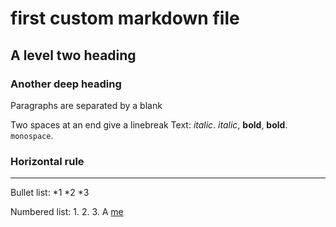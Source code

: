 # first custom markdown file

## A level two heading

### Another deep heading

Paragraphs are separated by a blank  

Two spaces at an end give a linebreak
Text: _italic_. *italic*, __bold__, **bold**. `monospace`.

### Horizontal rule

---
Bullet list:
*1
*2
*3

Numbered list:
1.
2.
3.
A [me](http://eric-muchiri.github.io)

